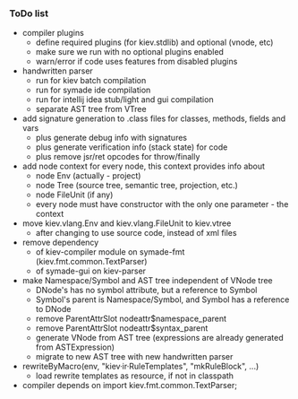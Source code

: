 ### ToDo list

- compiler plugins
  - define required plugins (for kiev.stdlib) and optional (vnode, etc)
  - make sure we run with no optional plugins enabled
  - warn/error if code uses features from disabled plugins 
- handwritten parser
  - run for kiev batch compilation
  - run for symade ide compilation
  - run for intellij idea stub/light and gui compilation
  - separate AST tree from VTree
- add signature generation to .class files for classes, methods, fields and vars
  - plus generate debug info with signatures
  - plus generate verification info (stack state) for code
  - plus remove jsr/ret opcodes for throw/finally
- add node context for every node, this context provides info about
  - node Env (actually - project)
  - node Tree (source tree, semantic tree, projection, etc.)
  - node FileUnit (if any)
  - every node must have constructor with the only one parameter - the context
- move kiev.vlang.Env and kiev.vlang.FileUnit to kiev.vtree
  - after changing to use source code, instead of xml files
- remove dependency
  - of kiev-compiler module on symade-fmt (kiev.fmt.common.TextParser)
  - of symade-gui on kiev-parser
- make Namespace/Symbol and AST tree independent of VNode tree
  - DNode's has no symbol attribute, but a reference to Symbol
  - Symbol's parent is Namespace/Symbol, and Symbol has a reference to DNode
  - remove ParentAttrSlot nodeattr$namespace_parent
  - remove ParentAttrSlot nodeattr$syntax_parent
  - generate VNode from AST tree (expressions are already generated from ASTExpression)
  - migrate to new AST tree with new handwritten parser
- rewriteByMacro(env, "kiev·ir·RuleTemplates", "mkRuleBlock", ...)
  - load rewrite templates as resource, if not in classpath
- compiler depends on import kiev.fmt.common.TextParser;
